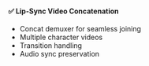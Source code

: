 #### ✅ Lip-Sync Video Concatenation

- Concat demuxer for seamless joining
- Multiple character videos
- Transition handling
- Audio sync preservation
